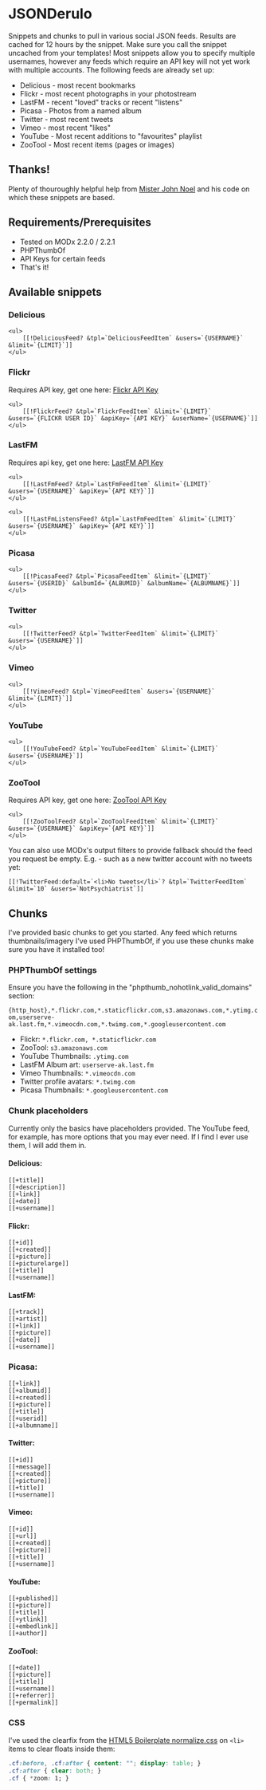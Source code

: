 # JSONDerulo

Snippets and chunks to pull in various social JSON feeds.
Results are cached for 12 hours by the snippet. Make sure you call the snippet uncached from your templates!
Most snippets allow you to specify multiple usernames, however any feeds which require an API key will not yet work with multiple accounts.
The following feeds are already set up:

* Delicious - most recent bookmarks
* Flickr - most recent photographs in your photostream
* LastFM - recent "loved" tracks or recent "listens"
* Picasa - Photos from a named album
* Twitter - most recent tweets
* Vimeo - most recent "likes"
* YouTube - Most recent additions to "favourites" playlist
* ZooTool - Most recent items (pages or images)

## Thanks!

Plenty of thouroughly helpful help from [Mister John Noel](https://github.com/johnnoel) and his code on which these snippets are based.

## Requirements/Prerequisites

* Tested on MODx 2.2.0 / 2.2.1
* PHPThumbOf
* API Keys for certain feeds
* That's it!

## Available snippets

### Delicious

```
<ul>
	[[!DeliciousFeed? &tpl=`DeliciousFeedItem` &users=`{USERNAME}` &limit=`{LIMIT}`]]
</ul>
```

### Flickr

Requires API key, get one here: [Flickr API Key](http://www.flickr.com/services/apps/create/apply)

```
<ul>
	[[!FlickrFeed? &tpl=`FlickrFeedItem` &limit=`{LIMIT}` &users=`{FLICKR USER ID}` &apiKey=`{API KEY}` &userName=`{USERNAME}`]]
</ul>
```

### LastFM

Requires api key, get one here: [LastFM API Key](http://www.last.fm/api/account)

```
<ul>
	[[!LastFmFeed? &tpl=`LastFmFeedItem` &limit=`{LIMIT}` &users=`{USERNAME}` &apiKey=`{API KEY}`]]
</ul>
```

```
<ul>
	[[!LastFmListensFeed? &tpl=`LastFmFeedItem` &limit=`{LIMIT}` &users=`{USERNAME}` &apiKey=`{API KEY}`]]
</ul>
```

### Picasa

```
<ul>
	[[!PicasaFeed? &tpl=`PicasaFeedItem` &limit=`{LIMIT}` &users=`{USERID}` &albumId=`{ALBUMID}` &albumName=`{ALBUMNAME}`]]
</ul>
```

### Twitter

```
<ul>
	[[!TwitterFeed? &tpl=`TwitterFeedItem` &limit=`{LIMIT}` &users=`{USERNAME}`]]
</ul>
```

### Vimeo

```
<ul>
	[[!VimeoFeed? &tpl=`VimeoFeedItem` &users=`{USERNAME}` &limit=`{LIMIT}`]]
</ul>
```

### YouTube

```
<ul>
	[[!YouTubeFeed? &tpl=`YouTubeFeedItem` &limit=`{LIMIT}` &users=`{USERNAME}`]]
</ul>
```

### ZooTool

Requires API key, get one here: [ZooTool API Key](http://zootool.com/api/keys)

```
<ul>
	[[!ZooToolFeed? &tpl=`ZooToolFeedItem` &limit=`{LIMIT}` &users=`{USERNAME}` &apiKey=`{API KEY}`]]
</ul>
```

You can also use MODx's output filters to provide fallback should the feed you request be empty. E.g. - such as a new twitter account with no tweets yet:

```
[[!TwitterFeed:default=`<li>No tweets</li>`? &tpl=`TwitterFeedItem` &limit=`10` &users=`NotPsychiatrist`]]
```

## Chunks

I've provided basic chunks to get you started. Any feed which returns thumbnails/imagery I've used PHPThumbOf, if you use these chunks make sure you have it installed too!

### PHPThumbOf settings

Ensure you have the following in the "phpthumb_nohotlink_valid_domains" section:

```{http_host},*.flickr.com,*.staticflickr.com,s3.amazonaws.com,*.ytimg.com,userserve-ak.last.fm,*.vimeocdn.com,*.twimg.com,*.googleusercontent.com```

* Flickr: ```*.flickr.com, *.staticflickr.com```
* ZooTool: ```s3.amazonaws.com```
* YouTube Thumbnails: ```.ytimg.com```
* LastFM Album art: ```userserve-ak.last.fm```
* Vimeo Thumbnails: ```*.vimeocdn.com```
* Twitter profile avatars: ```*.twimg.com```
* Picasa Thumbnails: ```*.googleusercontent.com```

### Chunk placeholders

Currently only the basics have placeholders provided. The YouTube feed, for example, has more options that you may ever need. If I find I ever use them, I will add them in.

#### Delicious:

```
[[+title]]
[[+description]]
[[+link]]
[[+date]]
[[+username]]
```
#### Flickr:

```
[[+id]]
[[+created]]
[[+picture]]
[[+picturelarge]]
[[+title]]
[[+username]]
```
#### LastFM:

```
[[+track]]
[[+artist]]
[[+link]]
[[+picture]]
[[+date]]
[[+username]]
```
### Picasa:

```
[[+link]]
[[+albumid]]
[[+created]]
[[+picture]]
[[+title]]
[[+userid]]
[[+albumname]]
```
#### Twitter:

```
[[+id]]
[[+message]]
[[+created]]
[[+picture]]
[[+title]]
[[+username]]
```
#### Vimeo:

```
[[+id]]
[[+url]]
[[+created]]
[[+picture]]
[[+title]]
[[+username]]
```
#### YouTube:

```
[[+published]]
[[+picture]]
[[+title]]
[[+ytlink]]
[[+embedlink]]
[[+author]]
```
#### ZooTool:

```
[[+date]]
[[+picture]]
[[+title]]
[[+username]]
[[+referrer]]
[[+permalink]]
```

### CSS

I've used the clearfix from the [HTML5 Boilerplate normalize.css](http://www.html5boilerplate.com) on ```<li>``` items to clear floats inside them:

```css
.cf:before, .cf:after { content: ""; display: table; }
.cf:after { clear: both; }
.cf { *zoom: 1; }
```